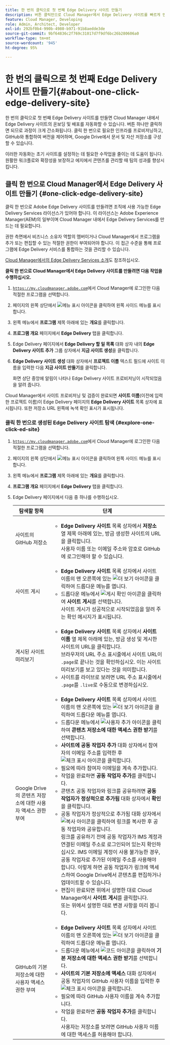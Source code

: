 ```yaml
---
title: 한 번의 클릭으로 첫 번째 Edge Delivery 사이트 만들기
description: 버튼 클릭만으로 Cloud Manager에서 Edge Delivery 사이트를 빠르게 만드는 방법에 대해 알아봅니다.
feature: Cloud Manager, Developing
role: Admin, Architect, Developer
exl-id: 292bf0b4-990b-4980-b971-91b8aedde3de
source-git-commit: 9bf64836c2f769c31017d7f9df6bc26b280606a0
workflow-type: tm+mt
source-wordcount: '945'
ht-degree: 95%

---
```


# 한 번의 클릭으로 첫 번째 Edge Delivery 사이트 만들기{#about-one-click-edge-delivery-site}

한 번의 클릭으로 첫 번째 Edge Delivery 사이트를 만들면 Cloud Manager 내에서 Edge Delivery 사이트의 온보딩 및 배포를 자동화할 수 있습니다. 버튼 하나만 클릭하면 되므로 과정이 크게 간소화됩니다. 클릭 한 번으로 필요한 인프라를 프로비저닝하고, GitHub와 통합하여 버전을 제어하며, Google Drive에서 문서 및 자산 저장소를 구성할 수 있습니다.

이러한 자동화는 초기 사이트를 설정하는 데 필요한 수작업을 줄이는 데 도움이 됩니다. 원활한 워크플로와 확장성을 보장하고 에지에서 콘텐츠를 관리할 때 팀의 성과를 향상시킵니다.

<!-- ADD LINK TO DORU'S VIDEO DEMO -->

<!-- >
## Practical use cases {#use-cases}

| Use case | Description |
| --- | --- |
| Website and application deployment | <ul><li>Automate the hosting and delivery of static or dynamic sites.</li><li>Ensure fast performance through edge caching. </li></ul> |
| API gateway and content delivery | <ul><li>Optimize API responses by caching data at the edge.</li><li>Reduce backend load and improved response times. </li></ul> |
| Real-time content updates | <ul><li>Instant deployment of new content across edge locations.</li><li>Support integration with automated content pipelines. </li></ul> |
| Edge computing workloads | <ul><li>Support serverless computing to process workloads closer to users.</li><li>Reduce latency and enhance performance. </li></ul> |
| Security and governance | <ul><li>Security is provided with integrated DDoS (Distributed Denial of Service) protection and WAF (Web Application Firewall) integration.</li><li>Ensure that content is delivered securely through TLS (Transport Security Layer) encryption. </li></ul> |
-->

## 클릭 한 번으로 Cloud Manager에서 Edge Delivery 사이트 만들기 {#one-click-edge-delivery-site}

클릭 한 번으로 Adobe Edge Delivery 사이트를 만들려면 조직에 사용 가능한 Edge Delivery Services 라이선스가 있어야 합니다. 이 라이선스는 Adobe Experience Manager(AEM)의 일부이며 Cloud Manager 내에서 Edge Delivery Services를 만드는 데 필요합니다.

권한 측면에서 비즈니스 소유자 역할의 멤버이거나 Cloud Manager에서 프로그램을 추가 또는 편집할 수 있는 적절한 권한이 부여되어야 합니다. 이 접근 수준을 통해 프로그램에 Edge Delivery 서비스를 통합하는 것을 관리할 수 있습니다.

[Cloud Manager에서의 Edge Delivery Services 소개](/help/implementing/cloud-manager/edge-delivery/introduction-to-edge-delivery-services.md)도 참조하십시오.

<!-- PROPER AEM BOT CONFIGURATIONS MUST BE IN PLACE FIRST FOR AUTOMATIC CONTENT UPDATES? TRUE or FALSE? -->

**클릭 한 번으로 Cloud Manager에서 Edge Delivery 사이트를 만들려면 다음 작업을 수행하십시오.**

1. [`https://my.cloudmanager.adobe.com`](https://my.cloudmanager.adobe.com/)에서 Cloud Manager에 로그인한 다음 적절한 프로그램을 선택합니다.
1. 페이지의 왼쪽 상단에서 ![메뉴 표시 아이콘](https://spectrum.adobe.com/static/icons/workflow_18/Smock_ShowMenu_18_N.svg)을 클릭하여 왼쪽 사이드 메뉴를 표시합니다.
1. 왼쪽 메뉴에서 **프로그램** 제목 아래에 있는 **개요**&#x200B;를 클릭합니다.
1. **프로그램 개요** 페이지에서 **Edge Delivery** 탭을 클릭합니다.
1. Edge Delivery 페이지에서 **Edge Delivery 할 일 목록** 대화 상자 내의 **Edge Delivery 사이트 추가** 그룹 상자에서 **지금 사이트 생성**&#x200B;을 클릭합니다.
1. **Edge Delivery 사이트 생성** 대화 상자에서 **프로젝트 이름** 텍스트 필드에 사이트 이름을 입력한 다음 **지금 사이트 만들기**&#x200B;를 클릭합니다.

   화면 상단 중앙에 알림이 나타나 Edge Delivery 사이트 프로비저닝이 시작되었음을 알려 줍니다.

Cloud Manager에서 사이트 프로비저닝 및 검증이 완료되면 **사이트 이름**(이전에 입력한 프로젝트 이름)이 Edge Delivery 페이지의 **Edge Delivery 사이트** 목록 상자에 표시됩니다. 또한 저장소 URL 왼쪽에 녹색 확인 표시가 표시됩니다.


### 클릭 한 번으로 생성된 Edge Delivery 사이트 탐색 {#explore-one-click-ed-site}

1. [`https://my.cloudmanager.adobe.com`](https://my.cloudmanager.adobe.com/)에서 Cloud Manager에 로그인한 다음 적절한 프로그램을 선택합니다.
1. 페이지의 왼쪽 상단에서 ![메뉴 표시 아이콘](https://spectrum.adobe.com/static/icons/workflow_18/Smock_ShowMenu_18_N.svg)을 클릭하여 왼쪽 사이드 메뉴를 표시합니다.
1. 왼쪽 메뉴에서 **프로그램** 제목 아래에 있는 **개요**&#x200B;를 클릭합니다.
1. **프로그램 개요** 페이지에서 **Edge Delivery** 탭을 클릭합니다.
1. Edge Delivery 페이지에서 다음 중 하나를 수행하십시오.

   | 탐색할 항목 | 단계 |
   | --- | --- |
   | 사이트의 GitHub 저장소 | <ul><li>**Edge Delivery 사이트** 목록 상자에서 **저장소** 열 제목 아래에 있는, 방금 생성한 사이트의 URL을 클릭합니다.<br>사용자 이름 또는 이메일 주소와 암호로 GitHub에 로그인해야 할 수 있습니다.</li> |
   | 사이트 게시 | <ul><li> **Edge Delivery 사이트** 목록 상자에서 사이트 이름의 맨 오른쪽에 있는 ![더 보기 아이콘](https://spectrum.adobe.com/static/icons/workflow_18/Smock_More_18_N.svg)을 클릭하여 드롭다운 메뉴를 엽니다.</li><li>드롭다운 메뉴에서 ![게시 확인 아이콘](https://spectrum.adobe.com/static/icons/workflow_18/Smock_PublishCheck_18_N.svg)을 클릭하여 **사이트 게시**&#x200B;를 선택합니다.<br>사이트 게시가 성공적으로 시작되었음을 알려 주는 확인 메시지가 표시됩니다.</li></ul> |
   | 게시된 사이트 미리보기 | <ul><li>**Edge Delivery 사이트** 목록 상자에서 **사이트 이름** 열 제목 아래에 있는, 방금 생성 및 게시한 사이트의 URL을 클릭합니다.<br>브라우저의 URL 주소 표시줄에서 사이트 URL이 `.page`로 끝나는 것을 확인하십시오. 이는 사이트 미리보기를 보고 있다는 것을 의미합니다.</li><li>사이트를 라이브로 보려면 URL 주소 표시줄에서 `.page`를 `.live`로 수동으로 변경하십시오.</li></ul> |
   | Google Drive의 콘텐츠 저장소에 대한 사용자 액세스 권한 부여 | <ul><li> **Edge Delivery 사이트** 목록 상자에서 사이트 이름의 맨 오른쪽에 있는 ![더 보기 아이콘](https://spectrum.adobe.com/static/icons/workflow_18/Smock_More_18_N.svg)을 클릭하여 드롭다운 메뉴를 엽니다.</li><li>드롭다운 메뉴에서 ![사용자 추가 아이콘](https://spectrum.adobe.com/static/icons/workflow_18/Smock_UsersAdd_18_N.svg)을 클릭하여 **콘텐츠 저장소에 대한 액세스 권한 받기**&#x200B;를 선택합니다.</li><li>**사이트에 공동 작업자 추가** 대화 상자에서 참여자의 이메일 주소를 입력한 후 ![체크 표시 아이콘](https://spectrum.adobe.com/static/icons/workflow_18/Smock_Checkmark_18_N.svg)을 클릭합니다.</li><li>필요에 따라 참여자 이메일을 계속 추가합니다.</li><li>작업을 완료하면 **공동 작업자 추가**&#x200B;를 클릭합니다.</li><li>콘텐츠 공동 작업자와 링크를 공유하려면 **공동 작업자가 정상적으로 추가됨** 대화 상자에서 **확인**&#x200B;을 클릭합니다.</li><li>공동 작업자가 정상적으로 추가됨 대화 상자에서 ![복사 아이콘](https://spectrum.adobe.com/static/icons/workflow_18/Smock_Copy_18_N.svg)을 클릭하여 링크를 복사한 후 공동 작업자와 공유합니다.<br>링크를 공유하기 전에 공동 작업자가 IMS 계정과 연결된 이메일 주소로 로그인되어 있는지 확인하십시오. IMS 이메일 계정이 사용 불가능한 경우, 공동 작업자로 추가된 이메일 주소를 사용해야 합니다. 이렇게 하면 공동 작업자가 링크에 액세스하여 Google Drive에서 콘텐츠를 편집하거나 업데이트할 수 있습니다.</li><li>편집이 완료되면 위에서 설명한 대로 Cloud Manager에서 **사이트 게시**&#x200B;를 클릭합니다.<br>또는 위에서 설명한 대로 변경 사항을 미리 봅니다.</li></ul> |
   | GitHub의 기본 저장소에 대한 사용자 액세스 권한 부여 | <ul><li> **Edge Delivery 사이트** 목록 상자에서 사이트 이름의 맨 오른쪽에 있는 ![더 보기 아이콘](https://spectrum.adobe.com/static/icons/workflow_18/Smock_More_18_N.svg)을 클릭하여 드롭다운 메뉴를 엽니다.</li><li>드롭다운 메뉴에서 ![코드 아이콘](https://spectrum.adobe.com/static/icons/workflow_18/Smock_Code_18_N.svg)을 클릭하여 **기본 저장소에 대한 액세스 권한 받기**&#x200B;를 선택합니다.</li><li>**사이트의 기본 저장소에 액세스** 대화 상자에서 공동 작업자의 GitHub 사용자 이름을 입력한 후 ![체크 표시 아이콘](https://spectrum.adobe.com/static/icons/workflow_18/Smock_Checkmark_18_N.svg)을 클릭합니다.</li><li>필요에 따라 GitHub 사용자 이름을 계속 추가합니다.</li><li>작업을 완료하면 **공동 작업자 추가**&#x200B;를 클릭합니다.</li>사용자는 저장소를 보려면 GitHub 사용자 이름에 대한 액세스를 허용해야 합니다. |
